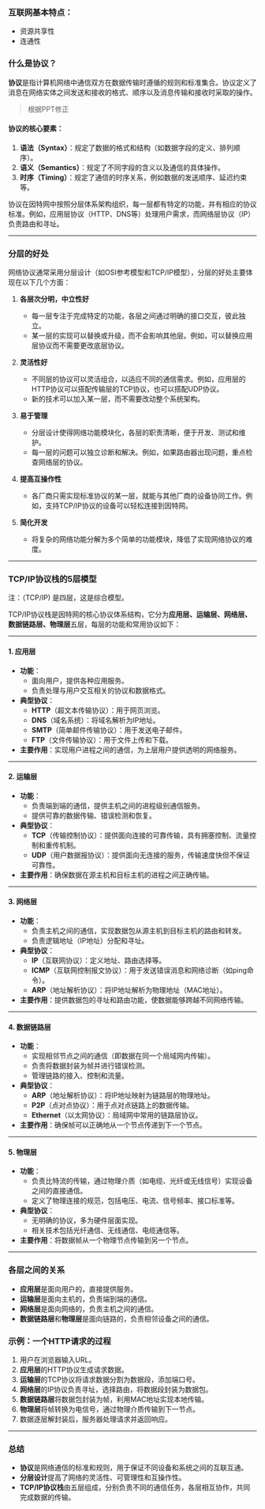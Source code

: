 ### 互联网基本特点：

- 资源共享性
- 连通性


### 什么是协议？

**协议**是指计算机网络中通信双方在数据传输时遵循的规则和标准集合。协议定义了消息在网络实体之间发送和接收的格式、顺序以及消息传输和接收时采取的操作。
> 根据PPT修正

#### 协议的核心要素：
1. **语法（Syntax）**：规定了数据的格式和结构（如数据字段的定义、排列顺序）。
2. **语义（Semantics）**：规定了不同字段的含义以及通信的具体操作。
3. **时序（Timing）**：规定了通信的时序关系，例如数据的发送顺序、延迟约束等。

协议在因特网中按照分层体系架构组织，每一层都有特定的功能，并有相应的协议标准。例如，应用层协议（HTTP、DNS等）处理用户需求，而网络层协议（IP）负责路由和寻址。

---

### 分层的好处

网络协议通常采用分层设计（如OSI参考模型和TCP/IP模型），分层的好处主要体现在以下几个方面：

1. **各层次分明，中立性好**
   - 每一层专注于完成特定的功能，各层之间通过明确的接口交互，彼此独立。
   - 某一层的实现可以替换或升级，而不会影响其他层。例如，可以替换应用层协议而不需要更改底层协议。

2. **灵活性好**
   - 不同层的协议可以灵活组合，以适应不同的通信需求。例如，应用层的HTTP协议可以搭配传输层的TCP协议，也可以搭配UDP协议。
   - 新的技术可以加入某一层，而不需要改动整个系统架构。

3. **易于管理**
   - 分层设计使得网络功能模块化，各层的职责清晰，便于开发、测试和维护。
   - 每一层的问题可以独立诊断和解决。例如，如果路由器出现问题，重点检查网络层的协议。

4. **提高互操作性**
   - 各厂商只需实现标准协议的某一层，就能与其他厂商的设备协同工作。例如，支持TCP/IP协议的设备可以轻松连接到因特网。

5. **简化开发**
   - 将复杂的网络功能分解为多个简单的功能模块，降低了实现网络协议的难度。

---

### TCP/IP协议栈的5层模型  
注：（TCP/IP) 是四层，这是综合模型。

TCP/IP协议栈是因特网的核心协议体系结构，它分为**应用层、运输层、网络层、数据链路层、物理层**五层，每层的功能和常用协议如下：

---

#### 1. **应用层**
- **功能**：
  - 面向用户，提供各种应用服务。
  - 负责处理与用户交互相关的协议和数据格式。
- **典型协议**：
  - **HTTP**（超文本传输协议）：用于网页浏览。
  - **DNS**（域名系统）：将域名解析为IP地址。
  - **SMTP**（简单邮件传输协议）：用于发送电子邮件。
  - **FTP**（文件传输协议）：用于文件上传和下载。
- **主要作用**：实现用户进程之间的通信，为上层用户提供透明的网络服务。

---

#### 2. **运输层**
- **功能**：
  - 负责端到端的通信，提供主机之间的进程级别通信服务。
  - 提供可靠的数据传输、错误检测和恢复。
- **典型协议**：
  - **TCP**（传输控制协议）：提供面向连接的可靠传输，具有拥塞控制、流量控制和重传机制。
  - **UDP**（用户数据报协议）：提供面向无连接的服务，传输速度快但不保证可靠性。
- **主要作用**：确保数据在源主机和目标主机的进程之间正确传输。

---

#### 3. **网络层**
- **功能**：
  - 负责主机之间的通信，实现数据包从源主机到目标主机的路由和转发。
  - 负责逻辑地址（IP地址）分配和寻址。
- **典型协议**：
  - **IP**（互联网协议）：定义地址、路由选择等。
  - **ICMP**（互联网控制报文协议）：用于发送错误消息和网络诊断（如ping命令）。
  - **ARP**（地址解析协议）：将IP地址解析为物理地址（MAC地址）。
- **主要作用**：提供数据包的寻址和路由功能，使数据能够跨越不同网络传输。

---

#### 4. **数据链路层**
- **功能**：
  - 实现相邻节点之间的通信（即数据在同一个局域网内传输）。
  - 负责将数据封装为帧并进行错误检测。
  - 管理链路的接入、控制和流量。
- **典型协议**：
  - **ARP**（地址解析协议）：将IP地址映射为链路层的物理地址。
  - **P2P**（点对点协议）：用于点对点链路上的数据传输。
  - **Ethernet**（以太网协议）：局域网中常用的链路层协议。
- **主要作用**：确保帧可以正确地从一个节点传递到下一个节点。

---

#### 5. **物理层**
- **功能**：
  - 负责比特流的传输，通过物理介质（如电缆、光纤或无线信号）实现设备之间的直接通信。
  - 定义了物理连接的规范，包括电压、电流、信号频率、接口标准等。
- **典型协议**：
  - 无明确的协议，多为硬件层面实现。
  - 相关技术包括光纤通信、无线通信、电缆通信等。
- **主要作用**：将数据帧从一个物理节点传输到另一个节点。

---

### 各层之间的关系

- **应用层**是面向用户的，直接提供服务。
- **运输层**是面向主机的，负责端到端的通信。
- **网络层**是面向网络的，负责主机之间的通信。
- **数据链路层**和**物理层**是面向链路的，负责相邻设备之间的通信。

### 示例：一个HTTP请求的过程
1. 用户在浏览器输入URL。
2. **应用层**的HTTP协议生成请求数据。
3. **运输层**的TCP协议将请求数据分割为数据段，添加端口号。
4. **网络层**的IP协议负责寻址，选择路由，将数据段封装为数据包。
5. **数据链路层**将数据包封装为帧，利用MAC地址实现本地传输。
6. **物理层**将帧转换为电信号，通过物理介质传输到下一节点。
7. 数据逐层解封装后，服务器处理请求并返回响应。

---

### 总结

- **协议**是网络通信的标准和规则，用于保证不同设备和系统之间的互联互通。
- **分层设计**提高了网络的灵活性、可管理性和互操作性。
- **TCP/IP协议栈**由五层组成，分别负责不同的通信任务，各层相互协作，共同完成数据的传输。